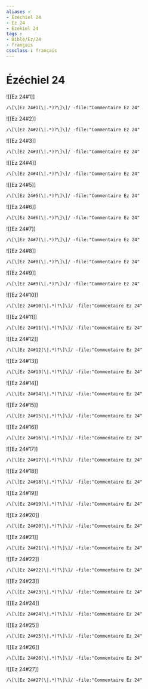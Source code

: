 ```yaml
---
aliases : 
- Ézéchiel 24
- Ez 24
- Ezekiel 24
tags : 
- Bible/Ez/24
- français
cssclass : français
---
```


# Ézéchiel 24

![[Ez 24#1]]

```query
/\[\[Ez 24#1(\|.*)?\]\]/ -file:"Commentaire Ez 24"
```

![[Ez 24#2]]

```query
/\[\[Ez 24#2(\|.*)?\]\]/ -file:"Commentaire Ez 24"
```

![[Ez 24#3]]

```query
/\[\[Ez 24#3(\|.*)?\]\]/ -file:"Commentaire Ez 24"
```

![[Ez 24#4]]

```query
/\[\[Ez 24#4(\|.*)?\]\]/ -file:"Commentaire Ez 24"
```

![[Ez 24#5]]

```query
/\[\[Ez 24#5(\|.*)?\]\]/ -file:"Commentaire Ez 24"
```

![[Ez 24#6]]

```query
/\[\[Ez 24#6(\|.*)?\]\]/ -file:"Commentaire Ez 24"
```

![[Ez 24#7]]

```query
/\[\[Ez 24#7(\|.*)?\]\]/ -file:"Commentaire Ez 24"
```

![[Ez 24#8]]

```query
/\[\[Ez 24#8(\|.*)?\]\]/ -file:"Commentaire Ez 24"
```

![[Ez 24#9]]

```query
/\[\[Ez 24#9(\|.*)?\]\]/ -file:"Commentaire Ez 24"
```

![[Ez 24#10]]

```query
/\[\[Ez 24#10(\|.*)?\]\]/ -file:"Commentaire Ez 24"
```

![[Ez 24#11]]

```query
/\[\[Ez 24#11(\|.*)?\]\]/ -file:"Commentaire Ez 24"
```

![[Ez 24#12]]

```query
/\[\[Ez 24#12(\|.*)?\]\]/ -file:"Commentaire Ez 24"
```

![[Ez 24#13]]

```query
/\[\[Ez 24#13(\|.*)?\]\]/ -file:"Commentaire Ez 24"
```

![[Ez 24#14]]

```query
/\[\[Ez 24#14(\|.*)?\]\]/ -file:"Commentaire Ez 24"
```

![[Ez 24#15]]

```query
/\[\[Ez 24#15(\|.*)?\]\]/ -file:"Commentaire Ez 24"
```

![[Ez 24#16]]

```query
/\[\[Ez 24#16(\|.*)?\]\]/ -file:"Commentaire Ez 24"
```

![[Ez 24#17]]

```query
/\[\[Ez 24#17(\|.*)?\]\]/ -file:"Commentaire Ez 24"
```

![[Ez 24#18]]

```query
/\[\[Ez 24#18(\|.*)?\]\]/ -file:"Commentaire Ez 24"
```

![[Ez 24#19]]

```query
/\[\[Ez 24#19(\|.*)?\]\]/ -file:"Commentaire Ez 24"
```

![[Ez 24#20]]

```query
/\[\[Ez 24#20(\|.*)?\]\]/ -file:"Commentaire Ez 24"
```

![[Ez 24#21]]

```query
/\[\[Ez 24#21(\|.*)?\]\]/ -file:"Commentaire Ez 24"
```

![[Ez 24#22]]

```query
/\[\[Ez 24#22(\|.*)?\]\]/ -file:"Commentaire Ez 24"
```

![[Ez 24#23]]

```query
/\[\[Ez 24#23(\|.*)?\]\]/ -file:"Commentaire Ez 24"
```

![[Ez 24#24]]

```query
/\[\[Ez 24#24(\|.*)?\]\]/ -file:"Commentaire Ez 24"
```

![[Ez 24#25]]

```query
/\[\[Ez 24#25(\|.*)?\]\]/ -file:"Commentaire Ez 24"
```

![[Ez 24#26]]

```query
/\[\[Ez 24#26(\|.*)?\]\]/ -file:"Commentaire Ez 24"
```

![[Ez 24#27]]

```query
/\[\[Ez 24#27(\|.*)?\]\]/ -file:"Commentaire Ez 24"
```

